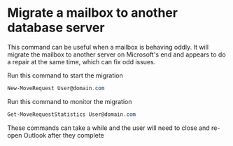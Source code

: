 # Migrate a mailbox to another database server

This command can be useful when a mailbox is behaving oddly. It will migrate the mailbox to another server on Microsoft's end and appears to do a repair at the same time, which can fix odd issues.

Run this command to start the migration

```PowerShell
New-MoveRequest User@domain.com
```

Run this command to monitor the migration

```PowerShell
Get-MoveRequestStatistics User@domain.com
```

These commands can take a while and the user will need to close and re-open Outlook after they complete
